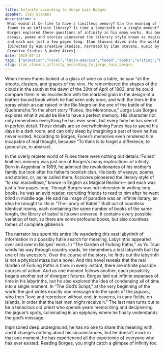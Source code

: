 ```yaml
---
title: Infinity according to Jorge Luis Borges
speaker: Ilan Stavans
description: >-
 What would it be like to have a limitless memory? Can the meaning of life be
 found in an infinite library? Is time a labyrinth or a single moment? Jorge Luis
 Borges explored these questions of infinity in his many works. His body of
 essays, poems and stories pioneered the literary style known as magical realism—
 and each was just a few pages long. Ilan Stavans dives into the world of Borges.
 [Directed by Aim Creative Studios, narrated by Ilan Stavans, music by Aim
 Creative Studios & André Aires].
date: 2019-07-11
tags: ["animation","novel","latin-america","teded","books","writing","book","language","poetry","math","literature","memory","library","magic","time","science-fiction"]
slug: ilan_stavans_infinity_according_to_jorge_luis_borges
---
```


When Ireneo Funes looked at a glass of wine on a table, he saw “all the shoots, clusters,
and grapes of the vine. He remembered the shapes of the clouds in the south at the dawn
of the 30th of April of 1882, and he could compare them in his recollection with the
marbled grain in the design of a leather-bound book which he had seen only once, and with
the lines in the spray which an oar raised in the Rio Negro on the eve of the battle of
the Quebrancho.”In the short story “Funes, the Memorious,” Jorge Luis Borges explores what
it would be like to have a perfect memory. His character not only remembers everything
he has ever seen, but every time he has seen it in perfect detail. These details are so
overwhelming Funes has to spend his days in a dark room, and can only sleep by imagining
a part of town he has never visited. According to Borges, Funes’s memories even rendered
him incapable of real thought, because “To think is to forget a difference, to
generalize, to abstract.

In the overly replete world of Funes there were nothing but details.”Funes’ limitless
memory was just one of Borges’s many explorations of infinity. Born in Argentina in 1899,
he admired the revolutionaries of his mother’s family but took after his father’s bookish
clan. His body of essays, poems, and stories, or, as he called them, ficciones pioneered
the literary style of “lo real maravilloso,” known in English as Magical Realism— and
each was just a few pages long. Though Borges was not interested in writing long books, he
was an avid reader, recruiting friends to read to him after he went blind in middle age.
He said his image of paradise was an infinite library, an idea he brought to life in 
“The library of Babel.” Built out of countless identical rooms, each containing the same
number of books of the same length, the library of babel is its own universe. It contains
every possible variation of text, so there are some profound books, but also countless
tomes of complete gibberish.

The narrator has spent his entire life wandering this vast labyrinth of information in a
possibly futile search for meaning. Labyrinths appeared over and over in Borges’ work. In
“The Garden of Forking Paths,” as Yu Tsun winds his way through country roads, he
remembers a lost labyrinth built by one of his ancestors. Over the course of the story,
he finds out the labyrinth is not a physical maze but a novel. And this novel reveals
that the real Garden of Forking Paths is time: in every instant, there are infinite 
possible courses of action. And as one moment follows another, each possibility begets
another set of divergent futures. Borges laid out infinite expanses of time in his
labyrinths, but he also explored the idea of condensing all of time into a single moment.
In “The God’s Script,” at the very beginning of the world the god writes exactly one
message into the spots of the jaguars, who then “love and reproduce without end, in
caverns, in cane fields, on islands, in order that the last men might receive it.” The
last man turns out to be a tenacious old priest who spends years memorizing and 
deciphering the jaguar’s spots, culminating in an epiphany where he finally understands
the god’s message.

Imprisoned deep underground, he has no one to share this meaning with, and it changes
nothing about his circumstances, but he doesn’t mind: in that one moment, he has
experienced all the experience of everyone who has ever existed. Reading Borges, you might
catch a glimpse of infinity too.

<!--
ad_duration=0
event="TED-Ed"
external_duration=0
external_start_time=0
intro_duration=0
is_subtitle_required="False"
is_talk_featured="False"
language="en"
language_swap="False"
native_language="en"
number_of_related_talks=6
number_of_speakers=1
number_of_subtitled_videos=0
number_of_tags=16
number_of_talk_download_languages=22
number_of_talk_more_resources=0
number_of_talk_recommendations=0
number_of_talks_take_actions=0
post_ad_duration=0
published_timestamp="2019-07-16 12:54:14"
recording_date="2019-07-11"
speaker_is_published=0
speaker_name="Ilan Stavans"
talk_name="Infinity according to Jorge Luis Borges"
talks_tags=["animation","novel","latin-america","teded","books","writing","book","language","poetry","math","literature","memory","library","magic","time","science-fiction"]
url_photo_talk="https://s3.amazonaws.com/talkstar-photos/uploads/6949751e-3385-4f17-a492-76667b189182/borgestextless2.jpg"
url_webpage="https://www.ted.com/talks/ilan_stavans_infinity_according_to_jorge_luis_borges"
video_type_name="TED-Ed Original"
-->